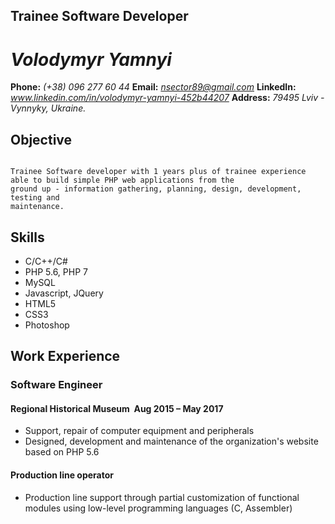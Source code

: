 ## Trainee Software Developer

# *Volodymyr Yamnyi*


**Phone:** *(+38) 096 277 60 44*
**Email:** *nsector89@gmail.com*
**LinkedIn:** *www.linkedin.com/in/volodymyr-yamnyi-452b44207*
**Address:** *79495 Lviv - Vynnyky, Ukraine.*

## Objective

```

Trainee Software developer with 1 years plus of trainee experience able to build simple PHP web applications from the
ground up - information gathering, planning, design, development, testing and
maintenance.
```
## Skills


* C/C++/C#
* PHP 5.6, PHP 7 
* MySQL
* Javascript, JQuery
* HTML5
* CSS3 
* Photoshop

## Work Experience

### Software Engineer

#### Regional Historical Museum ­ Aug 2015 – May 2017


* Support, repair of computer equipment and peripherals
 * Designed, development and maintenance of the organization's website based on PHP 5.6

#### Production line operator


* Production line support through partial customization 
of functional modules using low-level programming languages (C, Assembler)

